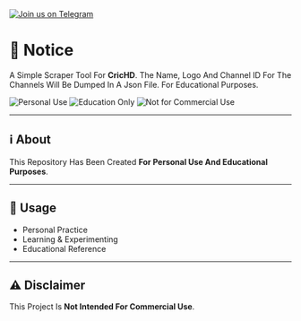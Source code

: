 <a href="https://t.me/+b17D46rrBAw0ZTM1" target="_blank" rel="noopener">
  <img src="https://img.shields.io/badge/Telegram-Join-green?logo=telegram&style=for-the-badge" alt="Join us on Telegram">
</a>



# 📂 Notice 
A Simple Scraper Tool For **CricHD**. The Name, Logo And Channel ID For The Channels Will Be Dumped In A Json File. For Educational Purposes.

![Personal Use](https://img.shields.io/badge/Personal-Use-blue)
![Education Only](https://img.shields.io/badge/Education-Only-green)
![Not for Commercial Use](https://img.shields.io/badge/Not%20for-Commercial%20Use-red)

---

## ℹ️ About
This Repository Has Been Created **For Personal Use And Educational Purposes**.

---

## 🚀 Usage
- Personal Practice  
- Learning & Experimenting  
- Educational Reference  

---

## ⚠️ Disclaimer
This Project Is **Not Intended For Commercial Use**.
